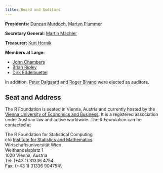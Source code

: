 ```yaml
---
title: Board and Auditors
---
```


__Presidents:__ [Duncan Murdoch](http://www.stats.uwo.ca/faculty/murdoch/), [Martyn Plummer](http://www.iarc.fr/en/staffdirectory/displaystaff.php?id=10118)

__Secretary General:__ [Martin Mächler](http://stat.ethz.ch/people/maechler)

__Treasurer:__ [Kurt Hornik](http://statmath.wu-wien.ac.at/~hornik/)

__Members at Large:__

* [John Chambers](http://statweb.stanford.edu/~jmc4/)
* [Brian Ripley](http://www.stats.ox.ac.uk/~ripley)
* [Dirk Eddelbuettel](http://dirk.eddelbuettel.com)

In addition, [Peter Dalgaard](http://www.cbs.dk/en/research/departments-and-centres/department-of-finance/staff/pdmes) and [Roger Bivand](http://www.nhh.no/en/research-faculty/department-of-economics/sam/cv/bivand--roger-s.aspx) were elected as auditors.

## Seat and Address

The R Foundation is seated in Vienna, Austria and currently hosted by the [Vienna University of Economics and Business](http://www.wu.ac.at). It is a registered association under Austrian law and active worldwide. The R Foundation can be contacted at

The R Foundation for Statistical Computing\
 c/o [Institute for Statistics and Mathematics](http://www.wu.ac.at/statmath/)\
 Wirtschaftsuniversität Wien\
 Welthandelsplatz 1\
 1020 Vienna, Austria\
 Tel: (+43 1) 31336 4754\
 Fax: (+43 1) 31336 904754\

